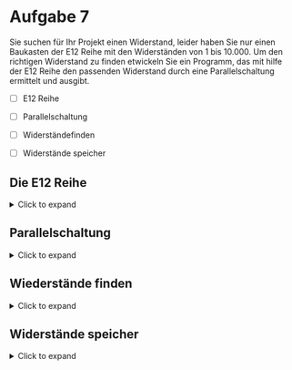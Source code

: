 # Aufgabe 7

Sie suchen für Ihr Projekt einen Widerstand, leider haben Sie nur einen Baukasten der E12 Reihe mit den Widerständen von 1 bis 10.000.
Um den richtigen Widerstand zu finden etwickeln Sie ein Programm, das mit hilfe der E12 Reihe den passenden Widerstand durch eine Parallelschaltung ermittelt und ausgibt.
  
  - [ ] E12 Reihe
  - [ ] Parallelschaltung
  - [ ] Widerständefinden
  - [ ] Widerstände speicher
  
  
  
## Die E12 Reihe

<details>
<summary>Click to expand</summary>
Schreibe eine Unterfunktion, die einen Integerwert übergeben bekommt und den E12 Widerstand (als float) zurück gibt.

Die E12 Reihe sind Widerstände, die 12 Widerstände pro Dekade erhalten !

  - [x] E12 Reihe
  - [ ] Parallelschaltung
  - [ ] Widerständefinden
  - [ ] Widerstände speicher

### Tip 1

<details>
<summary>Click to expand</summary>
  
   Benutze pow() mit 10 hoch x/12
  </details>
 </details>
  
  ## Parallelschaltung
  
  <details>
<summary>Click to expand</summary>
  Schreibt eine zwietes Unterprogramm, welches zwei Werte übergeben bekommt, aus diesen den Parallelwiderstand berechnet und das Ergebniss zurück gibt.
  
  - [x] E12 Reihe
  - [x] Parallelschaltung
  - [ ] Widerständefinden
  - [ ] Widerstände speicher
  
  ### Tip 2

<details>
<summary>Click to expand</summary>
  
   Die Parallelschaltung kann als a*b/(a+b) realisiert werden
  
  </details>
   </details>
  
  ## Wiederstände finden
  
  <details>
  <summary>Click to expand</summary>
  
  Der Benutzer soll vor der Ausführung aufgefordert Werden den gesuchten Widerstand anzugeben.
  Schrieben Sie in der main einen Code, welcher für die E12 Reihe bis 10.000 Ohm den Parallelwiderstand jeder möglichen komnbination berechnet.
  
  
 - [x] E12 Reihe
 - [x] Parallelschaltung
 - [x] Widerständefinden
 - [ ] Widerstände speicher

  ### Tip 3
  
<details>
  <summary>Click to expand</summary>
   Benutze eine doppelte Schleiche, welche die beiden Unterfunktionen aufruft.
  
</details>
</details>
  


## Widerstände speicher

<details>
 <summary>Click to expand</summary>

Erweiter dein Programm so, dass die Widerstandswerte gespeichert werden, wenn sie am dichtesten an dem gewünschten Wert sind.


 - [x] E12 Reihe
 - [x] Parallelschaltung
 - [x] Widerständefinden
 - [x] Widerstände speicher


  
  ### Tip 4
  
  <details>
 <summary>Click to expand</summary>
  
   Berechen die Differenz zwischen dem letzten und aktuellen Widerstand im vergleich zum gewünschten Widerstand, speichere den besseren.
   Speicher den Zähler und übergib ihn am Ende wieder der passenden Unterfunktion, um den ermittelten Widerstand zu bestimmen.
   Überprüfe ob die Differenz negativ ist
    
  
   </details>

  </details>
